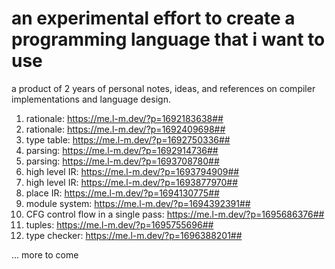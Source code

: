 # an experimental effort to create a programming language that i want to use

a product of 2 years of personal notes, ideas, and references on compiler implementations and language design.

1. rationale: https://me.l-m.dev/?p=1692183638##
1. rationale: https://me.l-m.dev/?p=1692409698##
1. type table: https://me.l-m.dev/?p=1692750336##
1. parsing: https://me.l-m.dev/?p=1692914736##
1. parsing: https://me.l-m.dev/?p=1693708780##
1. high level IR: https://me.l-m.dev/?p=1693794909##
1. high level IR: https://me.l-m.dev/?p=1693877970##
1. place IR: https://me.l-m.dev/?p=1694130775##
1. module system: https://me.l-m.dev/?p=1694392391##
1. CFG control flow in a single pass: https://me.l-m.dev/?p=1695686376##
1. tuples: https://me.l-m.dev/?p=1695755696##
1. type checker: https://me.l-m.dev/?p=1696388201##

... more to come
